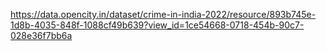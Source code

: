 https://data.opencity.in/dataset/crime-in-india-2022/resource/893b745e-1d8b-4035-848f-1088cf49b639?view_id=1ce54668-0718-454b-90c7-028e36f7bb6a
